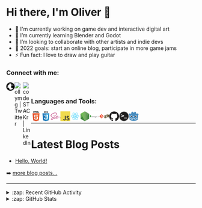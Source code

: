 # Hi there, I'm Oliver 👋

- 🔭 I'm currently working on game dev and interactive digital art
- 🌱 I’m currently learning Blender and Godot
- 👯 I’m looking to collaborate with other artists and indie devs
- 🥅 2022 goals: start an online blog, participate in more game jams
- ⚡ Fun fact: I love to draw and play guitar

### Connect with me:

[<img align="left" alt="ogilliland.github.io" width="22px" src="https://raw.githubusercontent.com/iconic/open-iconic/master/svg/globe.svg" />][website]
[<img align="left" alt="ollymg | Twitter" width="22px" src="https://cdn.jsdelivr.net/npm/simple-icons@v3/icons/twitter.svg" />][twitter]
[<img align="left" alt="codeSTACKr | LinkedIn" width="22px" src="https://cdn.jsdelivr.net/npm/simple-icons@v3/icons/linkedin.svg" />][linkedin]

<br />

### Languages and Tools:

<img align="left" alt="HTML5" width="26px" src="https://raw.githubusercontent.com/github/explore/80688e429a7d4ef2fca1e82350fe8e3517d3494d/topics/html/html.png" />
<img align="left" alt="CSS3" width="26px" src="https://raw.githubusercontent.com/github/explore/80688e429a7d4ef2fca1e82350fe8e3517d3494d/topics/css/css.png" />
<img align="left" alt="Sass" width="26px" src="https://raw.githubusercontent.com/github/explore/80688e429a7d4ef2fca1e82350fe8e3517d3494d/topics/sass/sass.png" />
<img align="left" alt="JavaScript" width="26px" src="https://raw.githubusercontent.com/github/explore/80688e429a7d4ef2fca1e82350fe8e3517d3494d/topics/javascript/javascript.png" />
<img align="left" alt="React" width="26px" src="https://raw.githubusercontent.com/github/explore/80688e429a7d4ef2fca1e82350fe8e3517d3494d/topics/react/react.png" />
<img align="left" alt="Node.js" width="26px" src="https://raw.githubusercontent.com/github/explore/80688e429a7d4ef2fca1e82350fe8e3517d3494d/topics/nodejs/nodejs.png" />
<img align="left" alt="MongoDB" width="26px" src="https://raw.githubusercontent.com/github/explore/80688e429a7d4ef2fca1e82350fe8e3517d3494d/topics/mongodb/mongodb.png" />
<img align="left" alt="Git" width="26px" src="https://raw.githubusercontent.com/github/explore/80688e429a7d4ef2fca1e82350fe8e3517d3494d/topics/git/git.png" />
<img align="left" alt="GitHub" width="26px" src="https://raw.githubusercontent.com/github/explore/78df643247d429f6cc873026c0622819ad797942/topics/github/github.png" />
<img align="left" alt="Terminal" width="26px" src="https://raw.githubusercontent.com/github/explore/80688e429a7d4ef2fca1e82350fe8e3517d3494d/topics/terminal/terminal.png" />
<img align="left" alt="Godot" width="26px" src="https://raw.githubusercontent.com/github/explore/80688e429a7d4ef2fca1e82350fe8e3517d3494d/topics/godot/godot.png" />

<br/>

---

# Latest Blog Posts

<!-- BLOG-POST-LIST:START -->
- [Hello, World!](https://ogilliland.github.io/blog/hello-world/)
<!-- BLOG-POST-LIST:END -->

➡️ [more blog posts...](https://ogilliland.github.io/blog)

---

<details>
	<summary>:zap: Recent GitHub Activity</summary>

<!--START_SECTION:activity-->
<!--END_SECTION:activity-->

</details>

<details>
	<summary>:zap: GitHub Stats</summary>

<img align="left" alt="Oliver's GitHub Stats" src="https://github-readme-stats.vercel.app/api?username=ogilliland&show_icons=true&hide_border=true" />

</details>

[website]: https://ogilliland.github.io
[twitter]: https://twitter.com/ollymg
[linkedin]: https://www.linkedin.com/in/oliver-gilliland
